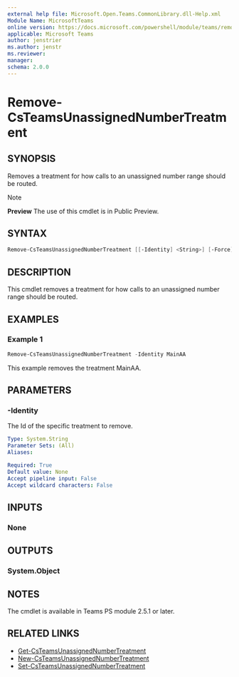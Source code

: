 ```yaml
---
external help file: Microsoft.Open.Teams.CommonLibrary.dll-Help.xml
Module Name: MicrosoftTeams
online version: https://docs.microsoft.com/powershell/module/teams/remove-csteamsunassignednumbertreatment
applicable: Microsoft Teams
author: jenstrier
ms.author: jenstr
ms.reviewer: 
manager:
schema: 2.0.0
---
```


# Remove-CsTeamsUnassignedNumberTreatment

## SYNOPSIS
Removes a treatment for how calls to an unassigned number range should be routed.

> [!NOTE]
> **Preview** The use of this cmdlet is in Public Preview.
  
## SYNTAX

```powershell
Remove-CsTeamsUnassignedNumberTreatment [[-Identity] <String>] [-Force] [-WhatIf] [-Confirm]  [<CommonParameters>]
```

## DESCRIPTION
This cmdlet removes a treatment for how calls to an unassigned number range should be routed.

## EXAMPLES

### Example 1
```powershell
Remove-CsTeamsUnassignedNumberTreatment -Identity MainAA
```
This example removes the treatment MainAA.


## PARAMETERS

### -Identity
The Id of the specific treatment to remove.

```yaml
Type: System.String
Parameter Sets: (All)
Aliases:

Required: True
Default value: None
Accept pipeline input: False
Accept wildcard characters: False
```


## INPUTS

### None

## OUTPUTS

### System.Object

## NOTES
The cmdlet is available in Teams PS module 2.5.1 or later.

## RELATED LINKS
- [Get-CsTeamsUnassignedNumberTreatment](Get-CsTeamsUnassignedNumberTreatment.md)
- [New-CsTeamsUnassignedNumberTreatment](New-CsTeamsUnassignedNumberTreatment.md)
- [Set-CsTeamsUnassignedNumberTreatment](Set-CsTeamsUnassignedNumberTreatment.md)
